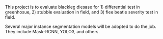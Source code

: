 This project is to evaluate blackleg diesase for 1) differential test in greenhosue, 2) stubble evaluation in field, and 3) flee beatle severity test in field. 

Several major instance segmentation models will be adopted to do the job. They include Mask-RCNN, YOLO3, and others. 
